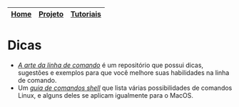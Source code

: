 |[Home][1]|[Projeto][2]|[Tutoriais][5]|
|----|----|----|

# Dicas

- *[A arte da linha de comando][3]* é um repositório que possui dicas, sugestões e exemplos para que você melhore suas habilidades na linha de comando.
- Um *[guia de comandos shell][4]* que lista várias possibilidades de comandos Linux, e alguns deles se aplicam igualmente para o MacOS.

[1]: ../README.md
[2]: project.md
[3]: https://github.com/jlevy/the-art-of-command-line
[4]: https://www.uniaogeek.com.br/guia-de-comandos-shell-terminal-gnulinux/
[5]: tutorials.md

